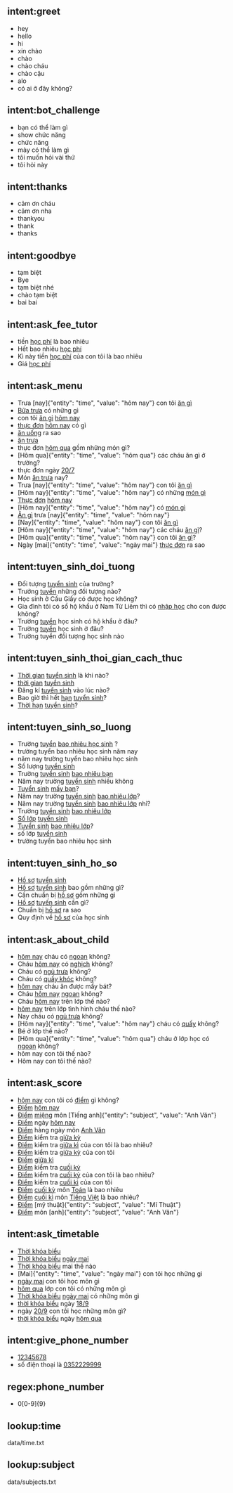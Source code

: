 ## intent:greet
- hey
- hello
- hi
- xin chào
- chào
- chào cháu
- chào cậu
- alo
- có ai ở đây không?

## intent:bot_challenge
- bạn có thể làm gì
- show chức năng
- chức năng
- mày có thể làm gì
- tôi muốn hỏi vài thứ
- tôi hỏi này

## intent:thanks
- cảm ơn cháu
- cảm ơn nha
- thankyou
- thank
- thanks

## intent:goodbye
- tạm biệt
- Bye
- tạm biệt nhé
- chào tạm biệt
- bai bai

## intent:ask_fee_tutor
- tiền [học phí](fee_tutor) là bao nhiêu
- Hết bao nhiêu [học phí](fee_tutor)
- Kì này tiền [học phí](fee_tutor) của con tôi là bao nhiêu
- Giá [học phí](fee_tutor)

## intent:ask_menu
- Trưa [nay]{"entity": "time", "value": "hôm nay"}
 con tôi [ăn gì](menu)
- [Bữa trưa](menu) có những gì
- con tôi [ăn gì](menu) [hôm nay](time)
- [thực đơn](menu) [hôm nay](time) có gì
- [ăn uống](menu) ra sao
- [ăn trưa](menu)
- thực đơn [hôm qua](time) gồm những món gì?
- [Hôm qua]{"entity": "time", "value": "hôm qua"} các cháu ăn gì ở trường?
- thực đơn ngày [20/7](time)
- Món [ăn trưa](menu) nay?
- Trưa [nay]{"entity": "time", "value": "hôm nay"} con tôi [ăn gì](menu)
- [Hôm nay]{"entity": "time", "value": "hôm nay"} có những [món gì](menu)
- [Thực đơn](menu) [hôm nay](time)
- [Hôm nay]{"entity": "time", "value": "hôm nay"} có [món gì](menu)
- [Ăn gì](menu) trưa [nay]{"entity": "time", "value": "hôm nay"}
- [Nay]{"entity": "time", "value": "hôm nay"} con tôi [ăn gì](menu)
- [Hôm nay]{"entity": "time", "value": "hôm nay"} các cháu [ăn gì](menu)?
- [Hôm qua]{"entity": "time", "value": "hôm nay"} con tôi [ăn gì](menu)?
- Ngày [mai]{"entity": "time", "value": "ngày mai"} [thực đơn](menu) ra sao

## intent:tuyen_sinh_doi_tuong
- Đối tượng [tuyển sinh](tuyen_sinh) của trường?
- Trưởng [tuyển](tuyen_sinh) những đối tượng nào?
- Học sinh ở Cầu Giấy có được học không?
- Gia đình tôi có sổ hộ khẩu ở Nam Từ Liêm thì có [nhập học](tuyen_sinh) cho con được không?
- Trường [tuyển](tuyen_sinh) học sinh có hộ khẩu ở đâu?
- Trường [tuyển](tuyen_sinh) học sinh ở đâu?
- Trường tuyển đối tượng học sinh nào

## intent:tuyen_sinh_thoi_gian_cach_thuc
- [Thời gian](duration) [tuyển sinh](students_number) là khi nào?
- [thời gian](duration) [tuyển sinh](students_number)
- Đăng kí [tuyển sinh](students_number) vào lúc nào?
- Bao giờ thì hết [hạn](duration) [tuyển sinh](students_number)?
- [Thời hạn](duration) [tuyển sinh](students_number)?

## intent:tuyen_sinh_so_luong
- Trường [tuyển](tuyen_sinh) [bao nhiêu học sinh](students_number) ?
- trường tuyển bao nhiêu học sinh năm nay
- năm nay trường tuyển bao nhiêu học sinh
- Số lượng [tuyển sinh](tuyen_sinh)
- Trường [tuyển sinh](tuyen_sinh) [bao nhiêu bạn](students_number)
- Năm nay trường [tuyển sinh](tuyen_sinh) nhiều không
- [Tuyển sinh](tuyen_sinh) [mấy bạn](students_number)?
- Năm nay trường [tuyển sinh](tuyen_sinh) [bao nhiêu lớp](classes_number)?
- Năm nay trường [tuyển sinh](tuyen_sinh) [bao nhiêu lớp](classes_number) nhỉ?
- Trường [tuyển sinh](tuyen_sinh) [bao nhiêu lớp](classes_number)
- [Số lớp](classes_number) [tuyển sinh](tuyen_sinh)
- [Tuyển sinh](tuyen_sinh) [bao nhiêu lớp](classes_number)?
- số lớp [tuyển sinh](tuyen_sinh)
- trường tuyển bao nhiêu học sinh

## intent:tuyen_sinh_ho_so
- [Hồ sơ](ho_so) [tuyển sinh](tuyen_sinh)
- [Hồ sơ](ho_so) [tuyển sinh](tuyen_sinh) bao gồm những gì?
- Cần chuẩn bị [hồ sơ](ho_so) gồm những gì
- [Hồ sơ](ho_so) [tuyến sinh](tuyen_sinh) cần gì?
- Chuẩn bị [hồ sơ](ho_so) ra sao
- Quy định về [hồ sơ](ho_so) của học sinh

## intent:ask_about_child
- [hôm nay](time) cháu có [ngoan](attitude) không?
- Cháu [hôm nay](time) có [nghịch](attitude) không?
- Cháu có [ngủ trưa](attitude) không?
- Cháu có [quấy khóc](attitude) không?
- [hôm nay](time) cháu ăn được mấy bát?
- Cháu [hôm nay](time) [ngoan](attitude) không?
- Cháu [hôm nay](time) trên lớp thế nào?
- [hôm nay](time) trên lớp tình hình cháu thế nào?
- Nay cháu có [ngủ trưa](attitude) không?
- [Hôm nay]{"entity": "time", "value": "hôm nay"} cháu có [quấy](attitude) không?
- Bé ở lớp thế nào?
- [Hôm qua]{"entity": "time", "value": "hôm qua"} cháu ở lớp học có [ngoan](attitude) không?
- hôm nay con tôi thế nào?
- Hôm nay con tôi thế nào?

## intent:ask_score
- [hôm nay](time) con tôi có [điểm](score) gì không?
- [Điểm](score) [hôm nay](time) 
- [Điểm](score) [miệng](daily_score) môn [Tiếng anh]{"entity": "subject", "value": "Anh Văn"}
- [Điểm](score) ngày [hôm nay](time)
- [Điểm](score) hàng ngày môn [Anh Văn](subject)
- [Điểm](score) kiểm tra [giữa kỳ](mid_score)
- [Điểm](score) kiểm tra [giữa kì](mid_score) của con tôi là bao nhiêu?
- [Điểm](score) kiểm tra [giữa kỳ](mid_score) của con tôi
- [Điểm](score) [giữa kì](mid_score)
- [Điểm](score) kiểm tra [cuối kỳ](end_score)
- [Điểm](score) kiểm tra [cuối kỳ](end_score) của con tôi là bao nhiêu?
- [Điểm](score) kiểm tra [cuối kì](end_score) của con tôi
- [Điểm](score) [cuối kỳ](end_score) môn [Toán](subject) là bao nhiêu
- [Điểm](score) [cuối kì](end_score) môn [Tiếng Việt](subject) là bao nhiêu?
- [Điểm](score) [mỹ thuật]{"entity": "subject", "value": "Mĩ Thuật"}
- [Điểm](score) môn [anh]{"entity": "subject", "value": "Anh Văn"}

## intent:ask_timetable
- [Thời khóa biểu](timetable)
- [Thời khóa biểu](timetable) [ngày mai](time)
- [Thời khóa biểu](timetable) mai thế nào
- [Mai]{"entity": "time", "value": "ngày mai"} con tôi học những gì
- [ngày mai](time) con tôi học môn gì
- [hôm qua](time) lớp con tôi có những môn gì
- [Thời khóa biểu](timetable) [ngày mai](time) có những môn gì
- [thời khóa biểu](timetable) ngày [18/9](time)
- ngày [20/9](time) con tôi học những môn gì?
- [thời khóa biểu](timetable) ngày [hôm qua](time)

## intent:give_phone_number
- [12345678](phone_number)
- số điện thoại là [0352229999](phone_number)

## regex:phone_number
- 0[0-9]{9}

## lookup:time
data/time.txt

## lookup:subject
data/subjects.txt